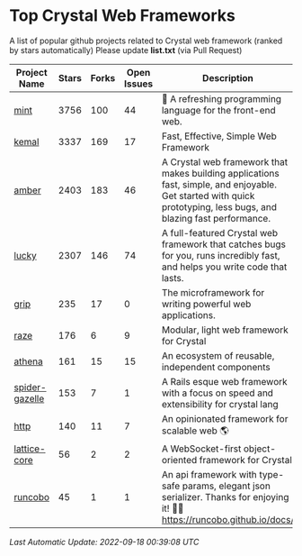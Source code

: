 # Top Crystal Web Frameworks

A list of popular github projects related to Crystal web framework (ranked by stars automatically)
Please update **list.txt** (via Pull Request)

| Project Name | Stars | Forks | Open Issues | Description | Last Commit |
| ------------ | ----- | ----- | ----------- | ----------- | ----------- |
| [mint](https://github.com/mint-lang/mint) |3756|100|44|:leaves: A refreshing programming language for the front-end web.|2022-06-28T15:01:26Z|
| [kemal](https://github.com/kemalcr/kemal) |3337|169|17|Fast, Effective, Simple Web Framework|2022-09-15T08:52:28Z|
| [amber](https://github.com/amberframework/amber) |2403|183|46|A Crystal web framework that makes building applications fast, simple, and enjoyable. Get started with quick prototyping, less bugs, and blazing fast performance.|2022-08-27T20:46:51Z|
| [lucky](https://github.com/luckyframework/lucky) |2307|146|74|A full-featured Crystal web framework that catches bugs for you, runs incredibly fast, and helps you write code that lasts.|2022-09-09T21:17:32Z|
| [grip](https://github.com/grip-framework/grip) |235|17|0|The microframework for writing powerful web applications.|2022-08-24T13:00:06Z|
| [raze](https://github.com/samueleaton/raze) |176|6|9|Modular, light web framework for Crystal|2021-01-02T01:20:01Z|
| [athena](https://github.com/athena-framework/athena) |161|15|15|An ecosystem of reusable, independent components|2022-09-05T16:58:24Z|
| [spider-gazelle](https://github.com/spider-gazelle/spider-gazelle) |153|7|1|A Rails esque web framework with a focus on speed and extensibility for crystal lang|2022-09-14T22:44:27Z|
| [http](https://github.com/onyxframework/http) |140|11|7|An opinionated framework for scalable web 🌎|2019-08-13T09:00:30Z|
| [lattice-core](https://github.com/jasonl99/lattice-core) |56|2|2|A WebSocket-first object-oriented framework for Crystal|2017-03-31T23:57:57Z|
| [runcobo](https://github.com/runcobo/runcobo) |45|1|1|An api framework with type-safe params, elegant json serializer. Thanks for enjoying it! 👻👻 https://runcobo.github.io/docs/|2022-03-16T06:43:35Z|

*Last Automatic Update: 2022-09-18 00:39:08 UTC*